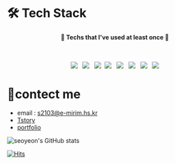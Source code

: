 # 🛠 Tech Stack

<h4 align=center>💛 Techs that I've used at least once 💛</h4>
</br>
<p align="center">
  <img src="https://img.shields.io/badge/Java-007396?style=flat-square&logo=Java&logoColor=white"/></a> &nbsp 
  <img src="https://img.shields.io/badge/C-A8B9CC?style=flat-square&logo=C&logoColor=white"/></a> &nbsp
  <img src="https://img.shields.io/badge/Python-ff69b4?style=flat-square&logo=Python&logoColor=white"/></a>&nbsp
<img src="https://img.shields.io/badge/HTML5-E34F26?style=flat-square&logo=HTML5&logoColor=white"/></a> &nbsp
<img src="https://img.shields.io/badge/CSS3-1572B6?style=flat-square&logo=CSS3&logoColor=white"/></a> &nbsp
<img src="https://img.shields.io/badge/JavaScript-F7DF1E?style=flat-square&logo=JavaScript&logoColor=white"/></a> &nbsp
<img src="https://img.shields.io/badge/C++-brightgreen?style=flat-square&logo=C++&logoColor=red" /></a> &nbsp
<img src="https://img.shields.io/badge/MySQL-4479A1?style=flat-square&logo=MySQL&logoColor=white"/></a> </p>


# 🎈contect me 
* email : <s2103@e-mirim.hs.kr>  
* [Tstory](https://dodeream-developer.tistory.com/)  
* [portfolio](https://incongruous-vanadium-119.notion.site/Flexible-Developer-Seoyeon-394f826baab54e1f903921a46efe5281)  

![seoyeon's GitHub stats](https://github-readme-stats.vercel.app/api?username=seoyeon-double-7&theme=cobalt&show_icons=true)


  [![Hits](https://hits.seeyoufarm.com/api/count/incr/badge.svg?url=https%3A%2F%2Fgithub.com%2Fcindy0817-web&count_bg=%2379C83D&title_bg=%23555555&icon=&icon_color=%23E7E7E7&title=hits&edge_flat=false)](https://hits.seeyoufarm.com)
